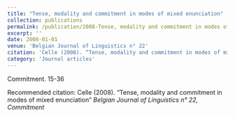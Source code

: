 ```yaml
---
title: "Tense, modality and commitment in modes of mixed enunciation"
collection: publications
permalink: /publication/2008-Tense, modality and commitment in modes of mixed enunciation
excerpt: ''
date: 2008-01-01
venue: 'Belgian Journal of Linguistics n° 22'
citation: 'Celle (2008). “Tense, modality and commitment in modes of mixed enunciation” <i>Belgian Journal of Linguistics n° 22, Commitment</i>'
category: 'Journal articles'
---
```

Commitment. 15-36

Recommended citation: Celle (2008). “Tense, modality and commitment in modes of mixed enunciation” <i>Belgian Journal of Linguistics n° 22, Commitment</i>
